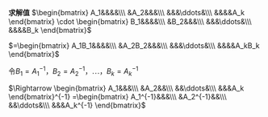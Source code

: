 **求解值**
$\begin{bmatrix}
A_1&&&&\\\ 
&A_2&&&\\\ 
&&&\ddots&\\\ 
&&&&A_k
\end{bmatrix}
\cdot \begin{bmatrix}
B_1&&&&\\\ 
&B_2&&&\\\ 
&&&\ddots&\\\ 
&&&&B_k
\end{bmatrix}$

$=\begin{bmatrix}
A_1B_1&&&&\\\ 
&A_2B_2&&&\\\ 
&&&\ddots&\\\ 
&&&&A_kB_k
\end{bmatrix}$

令$B_1=A_1^{-1}，B_2=A_2^{-1}，\cdots，B_k=A_k^{-1}$

$\Rightarrow \begin{bmatrix}
A_1&&&\\\ 
&A_2&&\\\ 
&&\ddots&\\\ 
&&&A_k
\end{bmatrix}^{-1}
=\begin{bmatrix}
A_1^{-1}&&&\\\ 
&A_2^{-1}&&\\\ 
&&\ddots&\\\ 
&&&A_k^{-1}
\end{bmatrix}$